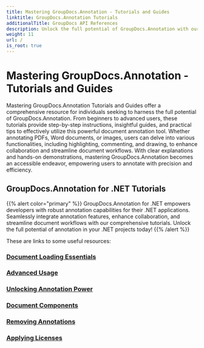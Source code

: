 ```yaml
---
title: Mastering GroupDocs.Annotation - Tutorials and Guides
linktitle: GroupDocs.Annotation Tutorials
additionalTitle: GroupDocs API References
description: Unlock the full potential of GroupDocs.Annotation with our tutorials. Enhance collaboration and streamline workflows with comprehensive guides and tips.
weight: 11
url: /
is_root: true
---
```


# Mastering GroupDocs.Annotation - Tutorials and Guides


Mastering GroupDocs.Annotation Tutorials and Guides offer a comprehensive resource for individuals seeking to harness the full potential of GroupDocs.Annotation. From beginners to advanced users, these tutorials provide step-by-step instructions, insightful guides, and practical tips to effectively utilize this powerful document annotation tool. Whether annotating PDFs, Word documents, or images, users can delve into various functionalities, including highlighting, commenting, and drawing, to enhance collaboration and streamline document workflows. With clear explanations and hands-on demonstrations, mastering GroupDocs.Annotation becomes an accessible endeavor, empowering users to annotate with precision and efficiency.

## GroupDocs.Annotation for .NET Tutorials
{{% alert color="primary" %}}
GroupDocs.Annotation for .NET empowers developers with robust annotation capabilities for their .NET applications. Seamlessly integrate annotation features, enhance collaboration, and streamline document workflows with our comprehensive tutorials. Unlock the full potential of annotation in your .NET projects today!
{{% /alert %}}

These are links to some useful resources:
 
### [Document Loading Essentials](./net/document-loading-essentials/)
### [Advanced Usage](./net/advanced-usage/)
### [Unlocking Annotation Power](./net/unlocking-annotation-power/)
### [Document Components](./net/document-components/)
### [Removing Annotations](./net/removing-annotations/)
### [Applying Licenses](./net/applying-licenses/)



